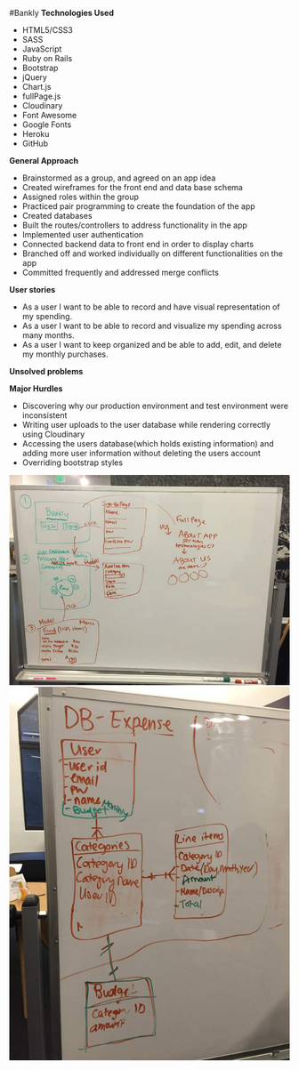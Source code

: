 #Bankly
**Technologies Used**

* HTML5/CSS3 
* SASS
* JavaScript
* Ruby on Rails
* Bootstrap
* jQuery
* Chart.js
* fullPage.js
* Cloudinary
* Font Awesome
* Google Fonts
* Heroku
* GitHub

**General Approach**

* Brainstormed as a group, and agreed on an app idea
* Created wireframes for the front end and data base schema 
* Assigned roles within the group 
* Practiced pair programming to create the foundation of the app
* Created databases 
* Built the routes/controllers to address functionality in the app
* Implemented user authentication
* Connected backend data to front end in order to display charts
* Branched off and worked individually on different functionalities on the app
* Committed frequently and addressed merge conflicts

**User stories**

* As a user I want to be able to record and have visual representation of my spending.
* As a user I want to be able to record and visualize my spending across many months.
* As a user I want to keep organized and be able to add, edit, and delete my monthly purchases.

**Unsolved problems**


**Major Hurdles**
* Discovering why our production environment and test environment were inconsistent
* Writing user uploads to the user database while rendering correctly using Cloudinary
*  Accessing the users database(which holds existing information) and adding more user information without deleting the users account
* Overriding bootstrap styles


![alt tag](app/assets/images/frontendbankly.jpg)
![alt tag](app/assets/images/img_3310.jpg)



